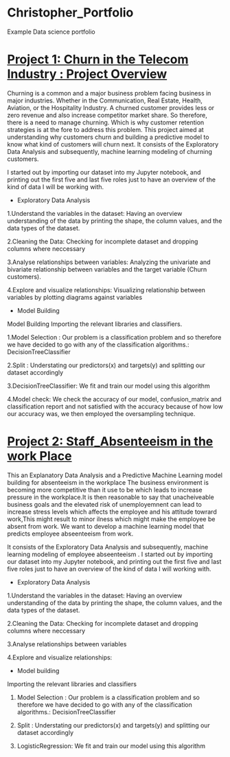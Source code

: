 # Christopher_Portfolio
Example Data science portfolio

# [Project 1: Churn in the Telecom Industry : Project Overview](https://github.com/Christopherchristopher/Telecommunication-Churn)
Churning is a common and a major business problem facing business in major industries. Whether in the Communication, Real Estate, Health, Aviation, or the Hospitality Industry. A churned customer provides less or zero revenue and also increase competitor market share. So therefore, there is a need to manage churning. Which is why customer retention strategies is at the fore to address this problem. This project aimed at understanding why customers churn and building a predictive model to know what kind of customers will churn next.  It consists of the Exploratory Data Analysis and subsequently, machine learning modeling of churning customers.

I started out by importing our dataset into my Jupyter notebook, and printing out the first five and last five roles just to have an overview of the kind of data I will be working with.

* Exploratory Data Analysis

1.Understand the variables in the dataset: Having an overview understanding of the data by printing the shape, the column values, and the data types of the dataset. 

2.Cleaning the Data: Checking for incomplete dataset and dropping columns where neccessary 

3.Analyse relationships between variables: Analyzing the univariate and bivariate relationship between variables and the target variable (Churn customers).

4.Explore and visualize relationships: Visualizing relationship between variables by plotting diagrams against variables

* Model Building

Model Building Importing the relevant libraries and classifiers.

1.Model Selection : Our problem is a classification problem and so therefore we have decided to go with any of the classification algorithms.: DecisionTreeClassifier

2.Split : Understating our predictors(x) and targets(y) and splitting our dataset accordingly

3.DecisionTreeClassifier: We fit and train our model using this algorithm

4.Model check: We check the accuracy of our model, confusion_matrix and classification report and not satisfied with the accuracy because of how low our accuracy was, we then employed the oversampling technique.




# [Project 2: Staff_Absenteeism in the work Place](https://github.com/Christopherchristopher/Staff_Absenteeism)

This an Explanatory Data Analysis and a Predictive Machine Learning model  building for absenteeism in the workplace
The business environment is becoming more competitive than it use to be which leads to increase pressure in the workplace.It is then reasonable to say that unacheiveable business goals and the elevated risk of unemployemnent can lead to increase stress levels which affects the employee and his attitude towrard work,This might result to minor ilness which might make the employee be absent from work. We want to develop a  machine learning model that predicts employee abseenteeism from work.

It consists of the Exploratory Data Analysis and subsequently, machine learning modeling of employee abseenteeism .
I started out by importing our dataset into my Jupyter notebook, and printing out the first five and last five roles just to have an overview of the kind of data I will working with.


* Exploratory Data Analysis
 
1.Understand the variables in the dataset: Having an overview understanding of the data by printing the shape, the column values, and the data types of the dataset.

2.Cleaning the Data: Checking for incomplete dataset and dropping columns where neccessary

3.Analyse relationships between variables

4.Explore and visualize relationships:

*  Model building

Importing the relevant libraries and classifiers

1.	Model Selection : Our  problem is a classification problem and so therefore we have decided to go with any of the classification algorithms.: DecisionTreeClassifier

2. Split : Understating our predictors(x) and targets(y) and splitting our dataset accordingly

3.	LogisticRegression: We fit and train our model using this algorithm



